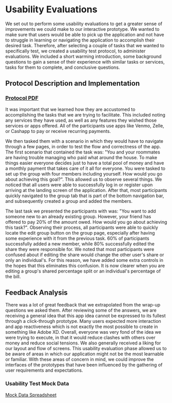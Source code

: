 # Usability Evaluations

We set out to perform some usability evaluations to get a greater sense of improvements we could make to our interactive prototype. We wanted to make sure that users would be able to pick up the application and not have to struggle in learning or navigating the application to accomplish their desired task. Therefore, after selecting a couple of tasks that we wanted to specifically test, we created a usability test protocol, to administer evaluations. We included a short warming introduction, some background questions to gain a sense of their experience with similar tasks or services, tasks for them to complete, and conclusive questions.

## Protocol Description and Implementation
### [Protocol PDF](../phase3_gatherings/protocol.pdf)
It was important that we learned how they are accustomed to accomplishing the tasks that we are trying to facilitate. This included noting any services they have used, as well as any features they wished those services or apps offered. All of the participants use apps like Venmo, Zelle, or Cashapp to pay or receive recurring payments.

We then tasked them with a scenario in which they would have to navigate through a few pages, in order to test the flow and correctness of the app. The first scenario that contained the task was: "You and your roommates are having trouble managing who paid what around the house. To make things easier everyone decides just to have a total pool of money and have a monthly payment that takes care of it all for everyone. You were tasked to set up the group with four members including yourself. How would you go about achieving this goal?". This allowed us to observe several things. We noticed that all users were able to successfully log in or register upon arriving at the landing screen of the application. After that, most participants quickly navigated to the group tab that is part of the bottom navigation bar, and subsequently created a group and added the members.

The last task we presented the participants with was: "You want to add someone new to an already existing group. However, your friend has offered to pay 20% of the amount owed. How would you go about achieving this task?". Observing their process, all participants were able to quickly locate the edit group button on the group page, especially after having some experience with it from the previous task. 60% of participants successfully added a new member, while 80% successfully edited the share they were responsible for. We noted that most participants were confused about if editing the share would change the other user's share or only an individual's. For this reason, we have added some extra controls in the hopes that this eliminates this confusion. It is now clearer when you are editing a group's shared percentage split or an individual's percentage of the bill.

## Feedback Analysis
There was a lot of great feedback that we extrapolated from the wrap-up questions we asked them. After reviewing some of the answers, we are receiving a general idea that this app idea cannot be expressed to its fullest through a click-through prototype. Many users expected more interaction and app reactiveness which is not exactly the most possible to create in something like Adobe XD. Overall, everyone was very fond of the idea we were trying to execute, in that it would reduce clashes with others over money and reduce social tensions. We also generally received a liking for our layout and flow of screens. This usability evaluation phase allowed us to be aware of areas in which our application might not be the most learnable or familiar. With these areas of concern in mind, we could improve the interfaces of the prototypes that have been influenced by the gathering of user requirements and expectations.

### Usability Test Mock Data
[Mock Data Spreadsheet](https://docs.google.com/spreadsheets/d/1EHOxV-B875875zayEOGaMpnDXJJ8ZtOY-h0lKJaQe2o/edit?usp=sharing)
